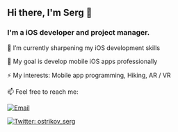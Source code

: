 ## Hi there, I'm Serg 👋

### I'm a iOS developer and project manager.

🌱  I’m currently sharpening my iOS development skills
 
🔭  My goal is develop mobile iOS apps professionally

⚡ My interests: Mobile app programming, Hiking, AR / VR
 
📫  Feel free to reach me:

[![Email](https://img.shields.io/badge/Email-%40osvworks@gmail.com%20-blue)](mailto:osvworks@gmail.com?)

[![Twitter: ostrikov_serg](https://img.shields.io/twitter/follow/ostrikov_serg?style=social)](https://twitter.com/ostrikov_serg)

<!--
**gospodi-dev/gospodi-dev** is a ✨ _special_ ✨ repository because its `README.md` (this file) appears on your GitHub profile.

Here are some ideas to get you started:

- 🔭 I’m currently working on ...
- 🌱 I’m currently learning ...
- 👯 I’m looking to collaborate with other
- 🤔 I’m looking for help with ...
- 💬 Ask me about ...
- 📫 How to reach me: ...
- 😄 Pronouns: ...
- ⚡ Fun fact: ...
-->
